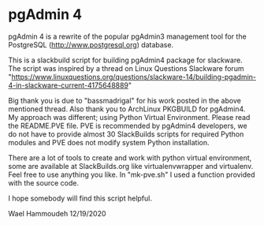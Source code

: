 pgAdmin 4
=========

pgAdmin 4 is a rewrite of the popular pgAdmin3 management tool for the
PostgreSQL (http://www.postgresql.org) database. 

This is a slackbuild script for building pgAdmin4 package for slackware.
The script was inspired by a thread on Linux Questions Slackware forum
"https://www.linuxquestions.org/questions/slackware-14/building-pgadmin-4-in-slackware-current-4175648889"
 
Big thank you is due to "bassmadrigal" for his work posted in the above 
mentioned thread. Also thank you to ArchLinux PKGBUILD for pgAdmin4.
My approach was different; using Python Virtual Environment. Please read
the README.PVE file.
PVE is recommended by pgAdmin4 developers, we do not have to provide almost
30 SlackBuilds scripts for required Python modules and PVE does not modify
system Python installation.

There are a lot of tools to create and work with python virtual environment,
some are available at SlackBuilds.org like virtualenvwrapper and virtualenv.
Feel free to use anything you like. In "mk-pve.sh" I used a function provided
with the source code.

I hope somebody will find this script helpful.

Wael Hammoudeh
12/19/2020
